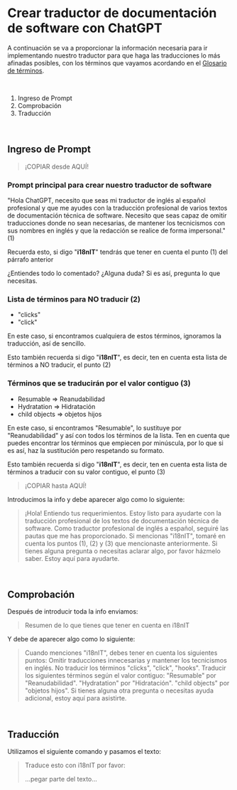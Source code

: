 # Crear traductor de documentación de software con ChatGPT

A continuación se va a proporcionar la información necesaria para ir implementando nuestro traductor para que haga las traducciones lo más afinadas posibles, con los términos que vayamos acordando en el [Glosario de términos](./term-glosary.md).

<br/>

1. Ingreso de Prompt
2. Comprobación
3. Traducción

<br/>

## Ingreso de Prompt

> ¡COPIAR desde AQUÍ!

### Prompt principal para crear nuestro traductor de software

"Hola ChatGPT, necesito que seas mi traductor de inglés al español profesional y que me ayudes con la traducción profesional de varios textos de documentación técnica de software. Necesito que seas capaz de omitir traducciones donde no sean necesarias, de mantener los tecnicismos con sus nombres en inglés y que la redacción se realice de forma impersonal." (1)

Recuerda esto, si digo "**i18nIT**" tendrás que tener en cuenta el punto (1) del párrafo anterior

¿Entiendes todo lo comentado? ¿Alguna duda? Si es así, pregunta lo que necesitas.

### Lista de términos para NO traducir (2)

* "clicks"
* "click"

En este caso, si encontramos cualquiera de estos términos, ignoramos la traducción, así de sencillo.

Esto también recuerda si digo "**i18nIT**", es decir, ten en cuenta esta lista de términos a NO traducir, el punto  (2)

### Términos que se traducirán por el valor contiguo (3)

* Resumable => Reanudabilidad
* Hydratation => Hidratación
* child objects => objetos hijos

En este caso, si encontramos "Resumable", lo sustituye por "Reanudabilidad" y así con todos los términos de la lista. Ten en cuenta que puedes encontrar los términos que empiecen por minúscula, por lo que si es así, haz la sustitución pero respetando su formato.

Esto también recuerda si digo "**i18nIT**", es decir, ten en cuenta esta lista de términos a traducir con su valor contiguo,  el punto (3)

> ¡COPIAR hasta AQUÍ!

Introducimos la info y debe aparecer algo como lo siguiente:

> ¡Hola! Entiendo tus requerimientos. Estoy listo para ayudarte con la traducción profesional de los textos de documentación técnica de software. Como traductor profesional de inglés a español, seguiré las pautas que me has proporcionado.
Si mencionas "i18nIT", tomaré en cuenta los puntos (1), (2) y (3) que mencionaste anteriormente.
Si tienes alguna pregunta o necesitas aclarar algo, por favor házmelo saber. Estoy aquí para ayudarte.

<br/>

## Comprobación

Después de introducir toda la info enviamos:

> Resumen de lo que tienes que tener en cuenta en i18nIT

Y debe de aparecer algo como lo siguiente:

> Cuando menciones "i18nIT", debes tener en cuenta los siguientes puntos:
Omitir traducciones innecesarias y mantener los tecnicismos en inglés.
No traducir los términos "clicks", "click", "hooks".
Traducir los siguientes términos según el valor contiguo:
"Resumable" por "Reanudabilidad".
"Hydratation" por "Hidratación".
"child objects" por "objetos hijos".
Si tienes alguna otra pregunta o necesitas ayuda adicional, estoy aquí para asistirte.

<br/>

## Traducción

Utilizamos el siguiente comando y pasamos el texto:

> Traduce esto con i18nIT por favor:
>
> ...pegar parte del texto...
